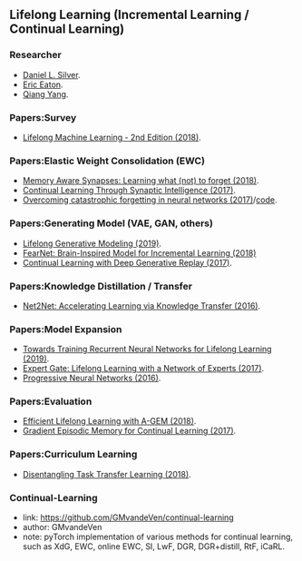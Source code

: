 ## **Lifelong Learning (Incremental Learning / Continual Learning)**


### Researcher
  * [Daniel L. Silver](http://plato.acadiau.ca/courses/comp/dsilver/DLSWebSIte/Publications.html).
  * [Eric Eaton](https://www.seas.upenn.edu/~eeaton/).
  * [Qiang Yang](http://www.cs.ust.hk/~qyang/).

### Papers:Survey
  * [Lifelong Machine Learning - 2nd Edition (2018)](https://www.cs.uic.edu/~liub/lifelong-machine-learning.html).

### Papers:Elastic Weight Consolidation (EWC)
  * [Memory Aware Synapses: Learning what (not) to forget (2018)](https://arxiv.org/abs/1711.09601).
  * [Continual Learning Through Synaptic Intelligence (2017)](https://arxiv.org/abs/1703.04200?context=stat.ML).
  * [Overcoming catastrophic forgetting in neural networks (2017)](https://arxiv.org/abs/1612.00796)/[code](https://github.com/yashkant/Elastic-Weight-Consolidation).

### Papers:Generating Model (VAE, GAN, others)
  * [Lifelong Generative Modeling (2019)](https://arxiv.org/abs/1705.09847v2).
  * [FearNet: Brain-Inspired Model for Incremental Learning (2018)](https://arxiv.org/abs/1711.10563)
  * [Continual Learning with Deep Generative Replay (2017)](https://arxiv.org/abs/1705.08690).

### Papers:Knowledge Distillation / Transfer
  * [Net2Net: Accelerating Learning via Knowledge Transfer (2016)](https://arxiv.org/abs/1511.05641).

### Papers:Model Expansion
  * [Towards Training Recurrent Neural Networks for Lifelong Learning (2019)](https://arxiv.org/pdf/1811.07017.pdf).
  * [Expert Gate: Lifelong Learning with a Network of Experts (2017)](https://arxiv.org/abs/1611.06194).
  * [Progressive Neural Networks (2016)](https://arxiv.org/abs/1606.04671).
 
### Papers:Evaluation
  * [Efficient Lifelong Learning with A-GEM (2018)](https://arxiv.org/abs/1812.00420).
  * [Gradient Episodic Memory for Continual Learning (2017)](https://arxiv.org/abs/1706.08840).
  
### Papers:Curriculum Learning
  * [Disentangling Task Transfer Learning (2018)](http://taskonomy.stanford.edu/#abstract).
  
### Continual-Learning
  * link: https://github.com/GMvandeVen/continual-learning
  * author: GMvandeVen
  * note: pyTorch implementation of various methods for continual learning, such as XdG, EWC, online EWC, SI, LwF, DGR, DGR+distill, RtF, iCaRL.
